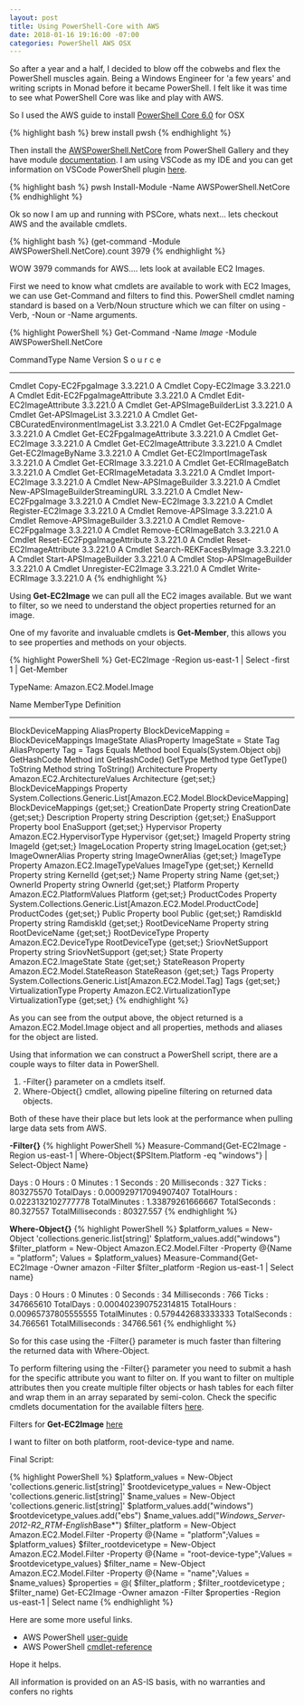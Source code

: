```yaml
---
layout: post
title: Using PowerShell-Core with AWS
date: 2018-01-16 19:16:00 -07:00
categories: PowerShell AWS OSX
---
```


So after a year and a half, I decided to blow off the cobwebs and flex the PowerShell muscles again. Being a Windows Engineer for 'a few years' and writing scripts in Monad before it became PowerShell. I felt like it was time to see what PowerShell Core was like and play with AWS.

So I used the AWS guide to install [PowerShell Core 6.0][1] for OSX

{% highlight bash %}
brew install pwsh
{% endhighlight %}

Then install the [AWSPowerShell.NetCore][2] from PowerShell Gallery and they have module [documentation][3]. I am using VSCode as my IDE and you can get information on VSCode PowerShell plugin [here][4].

{% highlight bash %}
pwsh
Install-Module -Name AWSPowerShell.NetCore
{% endhighlight %}

Ok so now I am up and running with PSCore, whats next... lets checkout AWS and the available cmdlets.

{% highlight bash %}
(get-command -Module AWSPowerShell.NetCore).count
3979
{% endhighlight %}

WOW 3979 commands for AWS.... lets look at available EC2 Images.

First we need to know what cmdlets are available to work with EC2 Images, we can use Get-Command and filters to find this. PowerShell cmdlet naming standard is based on a Verb/Noun structure which we can filter on using -Verb, -Noun or -Name arguments.

{% highlight PowerShell %}
Get-Command -Name *Image* -Module AWSPowerShell.NetCore

CommandType     Name                                               Version    S
                                                                              o
                                                                              u
                                                                              r
                                                                              c
                                                                              e
-----------     ----                                               -------    -
Cmdlet          Copy-EC2FpgaImage                                  3.3.221.0  A
Cmdlet          Copy-EC2Image                                      3.3.221.0  A
Cmdlet          Edit-EC2FpgaImageAttribute                         3.3.221.0  A
Cmdlet          Edit-EC2ImageAttribute                             3.3.221.0  A
Cmdlet          Get-APSImageBuilderList                            3.3.221.0  A
Cmdlet          Get-APSImageList                                   3.3.221.0  A
Cmdlet          Get-CBCuratedEnvironmentImageList                  3.3.221.0  A
Cmdlet          Get-EC2FpgaImage                                   3.3.221.0  A
Cmdlet          Get-EC2FpgaImageAttribute                          3.3.221.0  A
Cmdlet          Get-EC2Image                                       3.3.221.0  A
Cmdlet          Get-EC2ImageAttribute                              3.3.221.0  A
Cmdlet          Get-EC2ImageByName                                 3.3.221.0  A
Cmdlet          Get-EC2ImportImageTask                             3.3.221.0  A
Cmdlet          Get-ECRImage                                       3.3.221.0  A
Cmdlet          Get-ECRImageBatch                                  3.3.221.0  A
Cmdlet          Get-ECRImageMetadata                               3.3.221.0  A
Cmdlet          Import-EC2Image                                    3.3.221.0  A
Cmdlet          New-APSImageBuilder                                3.3.221.0  A
Cmdlet          New-APSImageBuilderStreamingURL                    3.3.221.0  A
Cmdlet          New-EC2FpgaImage                                   3.3.221.0  A
Cmdlet          New-EC2Image                                       3.3.221.0  A
Cmdlet          Register-EC2Image                                  3.3.221.0  A
Cmdlet          Remove-APSImage                                    3.3.221.0  A
Cmdlet          Remove-APSImageBuilder                             3.3.221.0  A
Cmdlet          Remove-EC2FpgaImage                                3.3.221.0  A
Cmdlet          Remove-ECRImageBatch                               3.3.221.0  A
Cmdlet          Reset-EC2FpgaImageAttribute                        3.3.221.0  A
Cmdlet          Reset-EC2ImageAttribute                            3.3.221.0  A
Cmdlet          Search-REKFacesByImage                             3.3.221.0  A
Cmdlet          Start-APSImageBuilder                              3.3.221.0  A
Cmdlet          Stop-APSImageBuilder                               3.3.221.0  A
Cmdlet          Unregister-EC2Image                                3.3.221.0  A
Cmdlet          Write-ECRImage                                     3.3.221.0  A
{% endhighlight %}

Using **Get-EC2Image** we can pull all the EC2 images available. But we want to filter, so we need to understand the object properties returned for an image.

One of my favorite and invaluable cmdlets is **Get-Member**, this allows you to see properties and methods on your objects.

{% highlight PowerShell %}
Get-EC2Image -Region us-east-1 | Select -first 1 | Get-Member

  TypeName: Amazon.EC2.Model.Image

Name                MemberType    Definition
----                ----------    ----------
BlockDeviceMapping  AliasProperty BlockDeviceMapping = BlockDeviceMappings
ImageState          AliasProperty ImageState = State
Tag                 AliasProperty Tag = Tags
Equals              Method        bool Equals(System.Object obj)
GetHashCode         Method        int GetHashCode()
GetType             Method        type GetType()
ToString            Method        string ToString()
Architecture        Property      Amazon.EC2.ArchitectureValues Architecture {get;set;}
BlockDeviceMappings Property      System.Collections.Generic.List[Amazon.EC2.Model.BlockDeviceMapping] BlockDeviceMappings {get;set;}
CreationDate        Property      string CreationDate {get;set;}
Description         Property      string Description {get;set;}
EnaSupport          Property      bool EnaSupport {get;set;}
Hypervisor          Property      Amazon.EC2.HypervisorType Hypervisor {get;set;}
ImageId             Property      string ImageId {get;set;}
ImageLocation       Property      string ImageLocation {get;set;}
ImageOwnerAlias     Property      string ImageOwnerAlias {get;set;}
ImageType           Property      Amazon.EC2.ImageTypeValues ImageType {get;set;}
KernelId            Property      string KernelId {get;set;}
Name                Property      string Name {get;set;}
OwnerId             Property      string OwnerId {get;set;}
Platform            Property      Amazon.EC2.PlatformValues Platform {get;set;}
ProductCodes        Property      System.Collections.Generic.List[Amazon.EC2.Model.ProductCode] ProductCodes {get;set;}
Public              Property      bool Public {get;set;}
RamdiskId           Property      string RamdiskId {get;set;}
RootDeviceName      Property      string RootDeviceName {get;set;}
RootDeviceType      Property      Amazon.EC2.DeviceType RootDeviceType {get;set;}
SriovNetSupport     Property      string SriovNetSupport {get;set;}
State               Property      Amazon.EC2.ImageState State {get;set;}
StateReason         Property      Amazon.EC2.Model.StateReason StateReason {get;set;}
Tags                Property      System.Collections.Generic.List[Amazon.EC2.Model.Tag] Tags {get;set;}
VirtualizationType  Property      Amazon.EC2.VirtualizationType VirtualizationType {get;set;}
{% endhighlight %}

As you can see from the output above, the object returned is a Amazon.EC2.Model.Image object and all properties, methods and aliases for the object are listed.

Using that information we can construct a PowerShell script, there are a couple ways to filter data in PowerShell.

1. -Filter{} parameter on a cmdlets itself.
2. Where-Object{} cmdlet, allowing pipeline filtering on returned data objects.

Both of these have their place but lets look at the performance when pulling large data sets from AWS.

**-Filter{}**
{% highlight PowerShell %}
Measure-Command{Get-EC2Image -Region us-east-1 | Where-Object{$PSItem.Platform -eq "windows"} | Select-Object Name}

Days              : 0
Hours             : 0
Minutes           : 1
Seconds           : 20
Milliseconds      : 327
Ticks             : 803275570
TotalDays         : 0.000929717094907407
TotalHours        : 0.0223132102777778
TotalMinutes      : 1.33879261666667
TotalSeconds      : 80.327557
TotalMilliseconds : 80327.557
{% endhighlight %}

**Where-Object{}**
{% highlight PowerShell %}
$platform_values = New-Object 'collections.generic.list[string]'
$platform_values.add("windows")
$filter_platform = New-Object Amazon.EC2.Model.Filter -Property @{Name = "platform"; Values = $platform_values}
Measure-Command{Get-EC2Image -Owner amazon -Filter $filter_platform -Region us-east-1 | Select name}

Days              : 0
Hours             : 0
Minutes           : 0
Seconds           : 34
Milliseconds      : 766
Ticks             : 347665610
TotalDays         : 0.000402390752314815
TotalHours        : 0.00965737805555555
TotalMinutes      : 0.579442683333333
TotalSeconds      : 34.766561
TotalMilliseconds : 34766.561
{% endhighlight %}

So for this case using the -Filter{} parameter is much faster than filtering the returned data with Where-Object.

To perform filtering using the -Filter{} parameter you need to submit a hash for the specific attribute you want to filter on. If you want to filter on multiple attributes then you create multiple filter objects or hash tables for each filter and wrap them in an array separated by semi-colon. Check the specific cmdlets documentation for the available filters [here][7].

Filters for **Get-EC2Image** [here][6]

I want to filter on both platform, root-device-type and name.

Final Script:

{% highlight PowerShell %}
$platform_values = New-Object 'collections.generic.list[string]'
$rootdevicetype_values = New-Object 'collections.generic.list[string]'
$name_values = New-Object 'collections.generic.list[string]'
$platform_values.add("windows")
$rootdevicetype_values.add("ebs")
$name_values.add("*Windows_Server-2012-R2_RTM-English*Base*")
$filter_platform = New-Object Amazon.EC2.Model.Filter -Property @{Name = "platform";Values = $platform_values}
$filter_rootdevicetype = New-Object Amazon.EC2.Model.Filter -Property @{Name = "root-device-type";Values = $rootdevicetype_values}
$filter_name = New-Object Amazon.EC2.Model.Filter -Property @{Name = "name";Values = $name_values}
$properties = @( $filter_platform ; $filter_rootdevicetype ; $filter_name)
Get-EC2Image -Owner amazon -Filter $properties -Region us-east-1 | Select name
{% endhighlight %}

Here are some more useful links.

- AWS PowerShell [user-guide][5]
- AWS PowerShell [cmdlet-reference][7]

Hope it helps.

All information is provided on an AS-IS basis, with no warranties and confers no rights

[0]: https://docs.aws.amazon.com/PowerShell/latest/userguide/pstools-getting-set-up-linux-mac.html
[1]: https://github.com/PowerShell/PowerShell
[2]: https://www.PowerShellgallery.com/packages/AWSPowerShell.NetCore/3.3.221.0
[3]: https://docs.aws.amazon.com/PowerShell/latest/reference/Index.html
[4]: https://github.com/PowerShell/vscode-PowerShell
[5]: https://docs.aws.amazon.com/PowerShell/latest/userguide/aws-pst-ug.pdf
[6]: https://docs.aws.amazon.com/PowerShell/latest/reference/items/Get-EC2Image.html
[7]: https://docs.aws.amazon.com/PowerShell/latest/reference/
